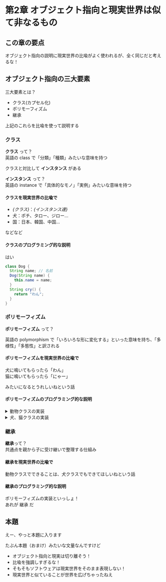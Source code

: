 # 第2章 オブジェクト指向と現実世界は似て非なるもの

## この章の要点

オブジェクト指向の説明に現実世界の比喩がよく使われるが、全く同じだと考えるな！

## オブジェクト指向の三大要素

三大要素とは？

- クラス(カプセル化)
- ポリモーフィズム
- 継承

上記のこれらを比喩を使って説明する

### クラス

**クラス** って？  
英語の class で「分類」「種類」みたいな意味を持つ

クラスと対比して **インスタンス** がある

**インスタンス** って？  
英語の instance で「具体的なモノ」「実例」みたいな意味を持つ

#### クラスを現実世界の比喩で

- *{クラス}*：*{インスタンス達}*
- 犬：ポチ、タロー、ジロー...
- 国：日本、韓国、中国...

などなど

#### クラスのプログラミング的な説明

はい

```java
class Dog {
  String name; // 名前
  Dog(String name) {
    this.name = name;
  }
  String cry() {
    return "わん";
  }
}
```

### ポリモーフィズム

**ポリモーフィズム** って？  

英語の polymorphism で「いろいろな形に変化する」といった意味を持ち、「多様性」「多態性」と訳される

#### ポリモーフィズムを現実世界の比喩で

犬に鳴いてもらったら「わん」  
猫に鳴いてもらったら「にゃー」

みたいになるとうれしいねという話

#### ポリモーフィズムのプログラミング的な説明

<details> <summary>動物クラスの実装</summary>

```java
class Animal {
  abstract String cry();
}
```

</details>

<details> <summary>犬、猫クラスの実装</summary>

```java
class Dog extends Animal {
  String cry() {
    return "わん";
  }
}

class Cat extends Animal {
  String cry() {
    return "にゃー";
  }
}
```

</details>

### 継承

**継承**って？  
共通点を親から子に受け継いで整理する仕組み

#### 継承を現実世界の比喩で

動物クラスでできることは、犬クラスでもできてほしいねという話

#### 継承のプログラミング的な説明

ポリモーフィズムの実装といっしょ！  
あれが 継承 だ

## 本題

えー、やっと本題に入ります

たぶん本題（おまけ）みたいな文量なんですけど

- オブジェクト指向と現実は切り離そう！
- 比喩を強調しすぎるな！
- そもそもソフトウェアは現実世界をそのまま表現しない！
- 現実世界と似ていることが世界を広げちゃったねえ
